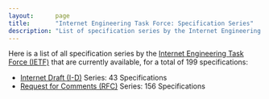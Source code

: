 ```yaml
---
layout:      page
title:       "Internet Engineering Task Force: Specification Series"
description: "List of specification series by the Internet Engineering Task Force (IETF/)"
---
```


Here is a list of all specification series by the [Internet Engineering Task Force (IETF)](http://www.ietf.org/) that are currently available, for a total of 199 specifications:

  * [Internet Draft (I-D)](I-D/) Series: 43 Specifications
  * [Request for Comments (RFC)](RFC/) Series: 156 Specifications
